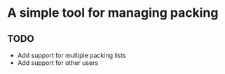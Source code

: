 # A simple tool for managing packing

## TODO

- Add support for multiple packing lists
- Add support for other users
